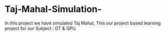 # Taj-Mahal-Simulation-
In this project we have simulated Taj Mahal, This our project based learning project for our Subject : GT &amp; GPU.
